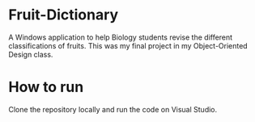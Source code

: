 # Fruit-Dictionary
A Windows application to help Biology students revise the different classifications of fruits. This was my final project in my Object-Oriented Design class.

# How to run
Clone the repository locally and run the code on Visual Studio.

